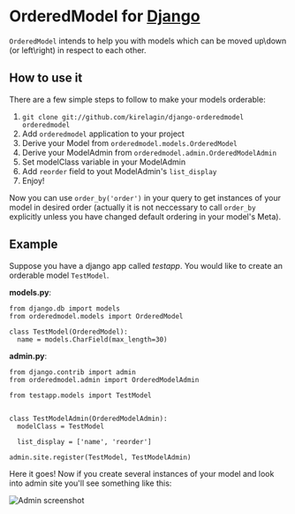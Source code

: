 OrderedModel for [Django](http://www.djangoproject.com/)
========================================================

`OrderedModel` intends to help you with models which can be moved up\\down (or left\\right)
in respect to each other.

How to use it
-------------

There are a few simple steps to follow to make your models orderable:

1. `git clone git://github.com/kirelagin/django-orderedmodel orderedmodel`
2. Add `orderedmodel` application to your project
3. Derive your Model from `orderedmodel.models.OrderedModel`
4. Derive your ModelAdmin from `orderedmodel.admin.OrderedModelAdmin`
5. Set modelClass variable in your ModelAdmin
6. Add `reorder` field to yout ModelAdmin's `list_display`
7. Enjoy!

Now you can use `order_by('order')` in your query to get instances of your model
in desired order (actually it is not neccessary to call `order_by` explicitly
unless you have changed default ordering in your model's Meta).

Example
-------

Suppose you have a django app called _testapp_. You would like to create
an orderable model `TestModel`.

**models.py**:

    from django.db import models
    from orderedmodel.models import OrderedModel

    class TestModel(OrderedModel):
      name = models.CharField(max_length=30)

**admin.py**:

    from django.contrib import admin
    from orderedmodel.admin import OrderedModelAdmin

    from testapp.models import TestModel


    class TestModelAdmin(OrderedModelAdmin):
      modelClass = TestModel

      list_display = ['name', 'reorder']

    admin.site.register(TestModel, TestModelAdmin)


Here it goes! Now if you create several instances of your model
and look into admin site you'll see something like this:

![Admin screenshot](http://kirelagin.ru/~kirrun/orderedmodel/admin.png)
